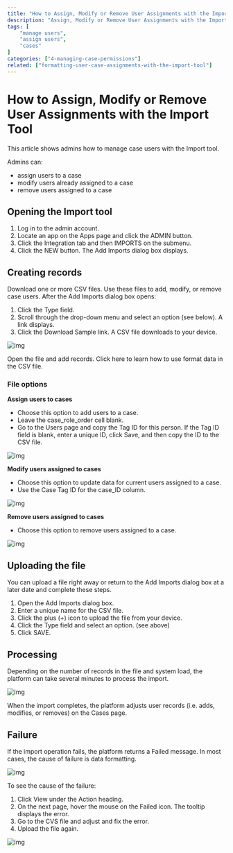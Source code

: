 ```yaml
---
title: "How to Assign, Modify or Remove User Assignments with the Import Tool"
description: "Assign, Modify or Remove User Assignments with the Import Tool"
tags: [
    "manage users",
    "assign users",
    "cases"
]
categories: ["4-managing-case-permissions"]
related: ["formatting-user-case-assignments-with-the-import-tool"]
---
```

# How to Assign, Modify or Remove User Assignments with the Import Tool
This article shows admins how to manage case users with the Import tool. 

Admins can:

* assign users to a case
* modify users already assigned to a case
* remove users assigned to a case

## Opening the Import tool

1. Log in to the admin account.
2. Locate an app on the Apps page and click the ADMIN button.
3. Click the Integration tab and then IMPORTS on the submenu.
4. Click the NEW button. The Add Imports dialog box displays.

## Creating records
Download one or more CSV files. Use these files to add, modify, or remove case users. After the Add Imports dialog box opens:

1. Click the Type field.
2. Scroll through the drop-down menu and select an option (see below). A link displays.
3. Click the Download Sample link. A CSV file downloads to your device.

![img](/images/user-case-import-1.png)

Open the file and add records. Click here to learn how to use format data in the CSV file.

### File options

**Assign users to cases**
* Choose this option to add users to a case.
* Leave the case_role_order cell blank.
* Go to the Users page and copy the Tag ID for this person. If the Tag ID field is blank, enter a unique ID, click Save, and then copy the ID to the CSV file. 

![img](/images/user-case-import-2.png)

**Modify users assigned to cases**
* Choose this option to update data for current users assigned to a case.
* Use the Case Tag ID for the case_ID column.

![img](/images/user-case-import-3.png)

**Remove users assigned to cases**
* Choose this option to remove users assigned to a case.

![img](/images/user-case-import-4.png)
 
## Uploading the file
You can upload a file right away or return to the Add Imports dialog box at a later date and complete these steps.

1. Open the Add Imports dialog box.
2. Enter a unique name for the CSV file.
3. Click the plus (+) icon to upload the file from your device.
4. Click the Type field and select an option. (see above)
5. Click SAVE.

## Processing
Depending on the number of records in the file and system load, the platform can take several minutes to process the import.

![img](/images/user-case-import-5.png)

When the import completes, the platform adjusts user records (i.e. adds, modifies, or removes) on the Cases page.

## Failure
If the import operation fails, the platform returns a Failed message. In most cases, the cause of failure is data formatting.

![img](/images/user-case-import-6.png)

To see the cause of the failure:

1. Click View under the Action heading.
2. On the next page, hover the mouse on the Failed icon. The tooltip displays the error.
3. Go to the CVS file and adjust and fix the error.
4. Upload the file again.

![img](/images/user-case-import-7.png)
